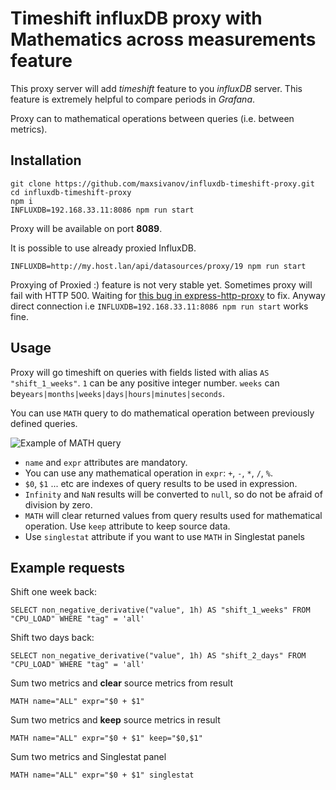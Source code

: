 # Timeshift influxDB proxy with Mathematics across measurements feature

This proxy server will add *timeshift* feature to you *influxDB* server. This feature is extremely helpful to compare periods in *Grafana*.

Proxy can to mathematical operations between queries (i.e. between metrics).

## Installation

```
git clone https://github.com/maxsivanov/influxdb-timeshift-proxy.git
cd influxdb-timeshift-proxy
npm i
INFLUXDB=192.168.33.11:8086 npm run start 
```

Proxy will be available on port **8089**.

It is possible to use already proxied InfluxDB. 

```
INFLUXDB=http://my.host.lan/api/datasources/proxy/19 npm run start 
```

Proxying of Proxied :) feature is not very stable yet. Sometimes proxy will fail with HTTP 500. Waiting for [this bug in express-http-proxy](https://github.com/villadora/express-http-proxy/issues/177) to fix. Anyway direct connection i.e `INFLUXDB=192.168.33.11:8086 npm run start` works fine.
  

## Usage

Proxy will go timeshift on queries with fields listed with alias `AS "shift_1_weeks"`. `1` can be any positive integer number. `weeks` can be`years|months|weeks|days|hours|minutes|seconds`.

You can use `MATH` query to do mathematical operation between previously defined queries.

![Example of MATH query](math_example.png)

* `name` and `expr` attributes are mandatory. 
* You can use any mathematical operation in `expr`: `+`, `-`, `*`, `/`, `%`. 
* `$0`, `$1` ... etc are indexes of query results to be used in expression.
* `Infinity` and `NaN` results will be converted to `null`, so do not be afraid of division by zero.   
* `MATH` will clear returned values from query results used for mathematical operation. Use `keep` attribute to keep source data.
* Use `singlestat` attribute if you want to use `MATH` in Singlestat panels 

## Example requests

Shift one week back:

```
SELECT non_negative_derivative("value", 1h) AS "shift_1_weeks" FROM "CPU_LOAD" WHERE "tag" = 'all' 
```

Shift two days back:

```
SELECT non_negative_derivative("value", 1h) AS "shift_2_days" FROM "CPU_LOAD" WHERE "tag" = 'all' 
```

Sum two metrics and **clear** source metrics from result 

```
MATH name="ALL" expr="$0 + $1"
```

Sum two metrics and **keep** source metrics in result 

```
MATH name="ALL" expr="$0 + $1" keep="$0,$1"
```

Sum two metrics and Singlestat panel

```
MATH name="ALL" expr="$0 + $1" singlestat
```